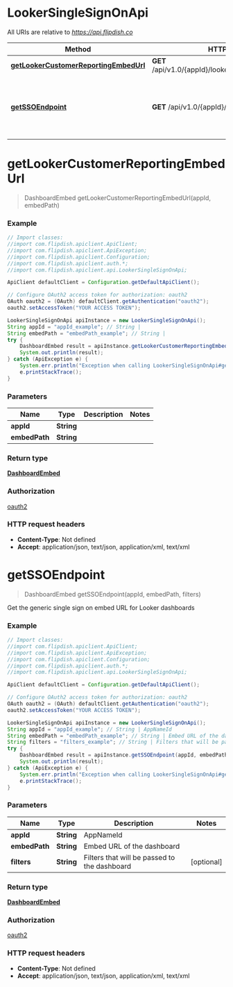 # LookerSingleSignOnApi

All URIs are relative to *https://api.flipdish.co*

Method | HTTP request | Description
------------- | ------------- | -------------
[**getLookerCustomerReportingEmbedUrl**](LookerSingleSignOnApi.md#getLookerCustomerReportingEmbedUrl) | **GET** /api/v1.0/{appId}/looker/sso/CustomerReporting | 
[**getSSOEndpoint**](LookerSingleSignOnApi.md#getSSOEndpoint) | **GET** /api/v1.0/{appId}/looker/sso | Get the generic single sign on embed URL for Looker dashboards


<a name="getLookerCustomerReportingEmbedUrl"></a>
# **getLookerCustomerReportingEmbedUrl**
> DashboardEmbed getLookerCustomerReportingEmbedUrl(appId, embedPath)



### Example
```java
// Import classes:
//import com.flipdish.apiclient.ApiClient;
//import com.flipdish.apiclient.ApiException;
//import com.flipdish.apiclient.Configuration;
//import com.flipdish.apiclient.auth.*;
//import com.flipdish.apiclient.api.LookerSingleSignOnApi;

ApiClient defaultClient = Configuration.getDefaultApiClient();

// Configure OAuth2 access token for authorization: oauth2
OAuth oauth2 = (OAuth) defaultClient.getAuthentication("oauth2");
oauth2.setAccessToken("YOUR ACCESS TOKEN");

LookerSingleSignOnApi apiInstance = new LookerSingleSignOnApi();
String appId = "appId_example"; // String | 
String embedPath = "embedPath_example"; // String | 
try {
    DashboardEmbed result = apiInstance.getLookerCustomerReportingEmbedUrl(appId, embedPath);
    System.out.println(result);
} catch (ApiException e) {
    System.err.println("Exception when calling LookerSingleSignOnApi#getLookerCustomerReportingEmbedUrl");
    e.printStackTrace();
}
```

### Parameters

Name | Type | Description  | Notes
------------- | ------------- | ------------- | -------------
 **appId** | **String**|  |
 **embedPath** | **String**|  |

### Return type

[**DashboardEmbed**](DashboardEmbed.md)

### Authorization

[oauth2](../README.md#oauth2)

### HTTP request headers

 - **Content-Type**: Not defined
 - **Accept**: application/json, text/json, application/xml, text/xml

<a name="getSSOEndpoint"></a>
# **getSSOEndpoint**
> DashboardEmbed getSSOEndpoint(appId, embedPath, filters)

Get the generic single sign on embed URL for Looker dashboards

### Example
```java
// Import classes:
//import com.flipdish.apiclient.ApiClient;
//import com.flipdish.apiclient.ApiException;
//import com.flipdish.apiclient.Configuration;
//import com.flipdish.apiclient.auth.*;
//import com.flipdish.apiclient.api.LookerSingleSignOnApi;

ApiClient defaultClient = Configuration.getDefaultApiClient();

// Configure OAuth2 access token for authorization: oauth2
OAuth oauth2 = (OAuth) defaultClient.getAuthentication("oauth2");
oauth2.setAccessToken("YOUR ACCESS TOKEN");

LookerSingleSignOnApi apiInstance = new LookerSingleSignOnApi();
String appId = "appId_example"; // String | AppNameId
String embedPath = "embedPath_example"; // String | Embed URL of the dashboard
String filters = "filters_example"; // String | Filters that will be passed to the dashboard
try {
    DashboardEmbed result = apiInstance.getSSOEndpoint(appId, embedPath, filters);
    System.out.println(result);
} catch (ApiException e) {
    System.err.println("Exception when calling LookerSingleSignOnApi#getSSOEndpoint");
    e.printStackTrace();
}
```

### Parameters

Name | Type | Description  | Notes
------------- | ------------- | ------------- | -------------
 **appId** | **String**| AppNameId |
 **embedPath** | **String**| Embed URL of the dashboard |
 **filters** | **String**| Filters that will be passed to the dashboard | [optional]

### Return type

[**DashboardEmbed**](DashboardEmbed.md)

### Authorization

[oauth2](../README.md#oauth2)

### HTTP request headers

 - **Content-Type**: Not defined
 - **Accept**: application/json, text/json, application/xml, text/xml

